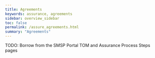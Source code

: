 ```yaml
---
title: Agreements
keywords: assurance, agreements
sidebar: overview_sidebar
toc: false
permalink: /assure_agreements.html
summary: "Agreements"
---
```


TODO: Borrow from the SMSP Portal TOM and Assurance Process Steps pages
